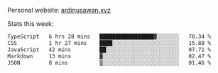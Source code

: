 Personal website: [ardinusawan.xyz](https://ardinusawan.xyz)

Stats this week:
<!--START_SECTION:waka-->

```txt
TypeScript   6 hrs 28 mins   █████████████████▓░░░░░░░   70.34 %
CSS          1 hr 27 mins    ████░░░░░░░░░░░░░░░░░░░░░   15.88 %
JavaScript   42 mins         ██░░░░░░░░░░░░░░░░░░░░░░░   07.71 %
Markdown     13 mins         ▓░░░░░░░░░░░░░░░░░░░░░░░░   02.47 %
JSON         8 mins          ▒░░░░░░░░░░░░░░░░░░░░░░░░   01.46 %
```

<!--END_SECTION:waka-->

